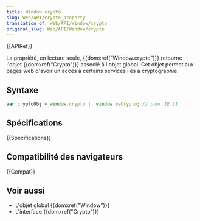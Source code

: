 ```yaml
---
title: Window.crypto
slug: Web/API/crypto_property
translation_of: Web/API/Window/crypto
original_slug: Web/API/Window/crypto
---
```


{{APIRef}}

La propriété, en lecture seule, {{domxref("Window.crypto")}} retourne l'objet {{domxref("Crypto")}}  associé à l'objet global. Cet objet permet aux pages web d'avoir un accès à certains services liés à cryptographie.

## Syntaxe

```js
var cryptoObj = window.crypto || window.msCrypto; // pour IE 11
```

## Spécifications

{{Specifications}}

## Compatibilité des navigateurs

{{Compat}}

## Voir aussi

- L'objet global {{domxref("Window")}}
- L'interface {{domxref("Crypto")}}
